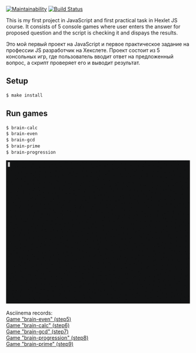 [![Maintainability](https://api.codeclimate.com/v1/badges/5c4edec8bb09b3d57710/maintainability)](https://codeclimate.com/github/vad-s/frontend-project-lvl1/maintainability) [![Build Status](https://travis-ci.org/vad-s/frontend-project-lvl1.svg?branch=master)](https://travis-ci.org/vad-s/frontend-project-lvl1)

This is my first project in JavaScript and first practical task in Hexlet JS course. It consists of 5 console games where user enters the answer for proposed question and the script is checking it and dispays the results.

Это мой первый проект на JavaScript и первое практическое задание на профессии JS разработчик на Хекслете. Проект состоит из 5 консольных игр, где пользователь вводит ответ на предложенный вопрос, а скрипт проверяет его и выводит результат. 

## Setup

```sh
$ make install
```

## Run games

```sh
$ brain-calc
$ brain-even
$ brain-gcd
$ brain-prime
$ brain-progression

```
![Demo](/images/brain-progression.gif?raw=true "Demo example")

Asciinema records:<br>
<a href="https://asciinema.org/a/mygnkP8NjJdG5ymWMJFS5RYYs">Game "brain-even" (step5)</a><br>
<a href="https://asciinema.org/a/CYtCvs8fXMqxWKHsddNLXScY7">Game "brain-calc" (step6)</a><br>
<a href="https://asciinema.org/a/7GdXG17qeagDN9WvllAZ2Oi0O">Game "brain-gcd" (step7)</a><br>
<a href="https://asciinema.org/a/tMpSVfIk4cGfBKsF6FxfJPKHS">Game "brain-progression" (step8)</a><br>
<a href="https://asciinema.org/a/cvasb4SSUU1uP37tO6pCqPlAY">Game "brain-prime" (step9)</a>
